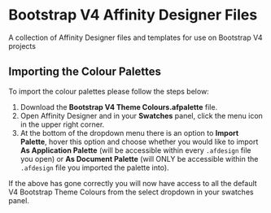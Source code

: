 # Bootstrap V4 Affinity Designer Files
A collection of Affinity Designer files and templates for use on Bootstrap V4 projects

## Importing the Colour Palettes
To import the colour palettes please follow the steps below:

  1) Download the **Bootstrap V4 Theme Colours.afpalette** file.
  2) Open Affinity Designer and in your **Swatches** panel, click the menu icon in the upper right corner.
  3) At the bottom of the dropdown menu there is an option to **Import Palette**, hover this option and choose whether you would like to import **As Application Palette** (will be accessible within every `.afdesign` file you open) or **As Document Palette** (will ONLY be accessible within the `.afdesign` file you imported the palette into).
  
If the above has gone correctly you will now have access to all the default V4 Bootstrap Theme Colours from the select dropdown in your swatches panel.
